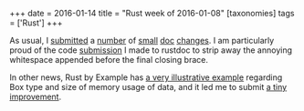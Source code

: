 +++
date = 2016-01-14
title = "Rust week of 2016-01-08"
[taxonomies]
tags = ['Rust']
+++

As usual, I [submitted] a [number] of [small][] [doc][] [changes]. I am
particularly proud of the code [submission] I made to rustdoc to strip
away the annoying whitespace appended before the final closing brace.

In other news, Rust by Example has [a very illustrative example]
regarding Box type and size of memory usage of data, and it led me to
submit [a tiny improvement].

  [submitted]: https://github.com/rust-lang/rust/pull/30909
  [number]: https://github.com/rust-lang/rust/pull/30910
  [small]: https://github.com/rust-lang/rust/pull/30911
  [doc]: https://github.com/rust-lang/rust/pull/30912
  [changes]: https://github.com/rust-lang/rust/pull/30914
  [submission]: https://github.com/rust-lang/rust/pull/30920
  [a very illustrative example]: http://rustbyexample.com/std/box.html
  [a tiny improvement]: https://github.com/rust-lang/rust-by-example/pull/696
